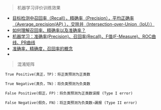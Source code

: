 
> 机器学习评价训练效果
- [目标检测中召回率（Recall），精确率（Precision），平均正确率（Average_precision(AP) ），交除并（Intersection-over-Union（IoU））](https://blog.csdn.net/liuweiyuxiang/article/details/80111226)
- [如何理解召回率、精确率以及准确率？](https://blog.csdn.net/colourful_sky/article/details/72810363)
- [机器学习：准确率(Precision)、召回率(Recall)、F值(F-Measure)、ROC曲线、PR曲线](https://blog.csdn.net/quiet_girl/article/details/70830796)
- [准确率，精确度，召回率的概念](https://blog.csdn.net/CHNguoshiwushuang/article/details/80616822)
- []()

> 混淆矩阵
```
True Positive(真正，TP)：将正类预测为正类数

True Negative(真负，TN)：将负类预测为负类数

False Positive(假正，FP)：将负类预测为正类数误报 (Type I error)

False Negative(假负，FN)：将正类预测为负类数→漏报 (Type II error)
```

